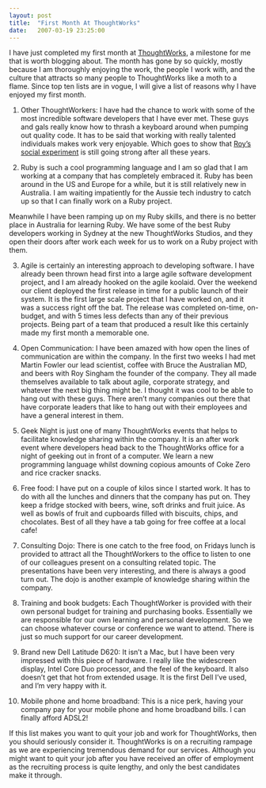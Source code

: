 ```yaml
---
layout: post
title:  "First Month At ThoughtWorks"
date:   2007-03-19 23:25:00
---
```


I have just completed my first month at [ThoughtWorks](http://www.thoughtworks.com/), a milestone for me that is worth blogging about. The month has gone by so quickly, mostly because I am thoroughly enjoying the work, the people I work with, and the culture that attracts so many people to ThoughtWorks like a moth to a flame. Since top ten lists are in vogue, I will give a list of reasons why I have enjoyed my first month.

1. Other ThoughtWorkers: I have had the chance to work with some of the most incredible software developers that I have ever met. These guys and gals really know how to thrash a keyboard around when pumping out quality code. It has to be said that working with really talented individuals makes work very enjoyable. Which goes to show that [Roy’s social experiment](http://www.martinfowler.com/bliki/RoysSocialExperiment.html) is still going strong after all these years.

2. Ruby is such a cool programming language and I am so glad that I am working at a company that has completely embraced it. Ruby has been around in the US and Europe for a while, but it is still relatively new in Australia. I am waiting impatiently for the Aussie tech industry to catch up so that I can finally work on a Ruby project.

Meanwhile I have been ramping up on my Ruby skills, and there is no better place in Australia for learning Ruby. We have some of the best Ruby developers working in Sydney at the new ThoughtWorks Studios, and they open their doors after work each week for us to work on a Ruby project with them.

3. Agile is certainly an interesting approach to developing software. I have already been thrown head first into a large agile software development project, and I am already hooked on the agile koolaid. Over the weekend our client deployed the first release in time for a public launch of their system. It is the first large scale project that I have worked on, and it was a success right off the bat. The release was completed on-time, on-budget, and with 5 times less defects than any of their previous projects. Being part of a team that produced a result like this certainly made my first month a memorable one.

4. Open Communication: I have been amazed with how open the lines of communication are within the company. In the first two weeks I had met Martin Fowler our lead scientist, coffee with Bruce the Australian MD, and beers with Roy Singham the founder of the company. They all made themselves available to talk about agile, corporate strategy, and whatever the next big thing might be. I thought it was cool to be able to hang out with these guys. There aren’t many companies out there that have corporate leaders that like to hang out with their employees and have a general interest in them.

5. Geek Night is just one of many ThoughtWorks events that helps to facilitate knowledge sharing within the company. It is an after work event where developers head back to the ThoughtWorks office for a night of geeking out in front of a computer. We learn a new programming language whilst downing copious amounts of Coke Zero and rice cracker snacks.

6. Free food: I have put on a couple of kilos since I started work. It has to do with all the lunches and dinners that the company has put on. They keep a fridge stocked with beers, wine, soft drinks and fruit juice. As well as bowls of fruit and cupboards filled with biscuits, chips, and chocolates. Best of all they have a tab going for free coffee at a local cafe!

7. Consulting Dojo: There is one catch to the free food, on Fridays lunch is provided to attract all the ThoughtWorkers to the office to listen to one of our colleagues present on a consulting related topic. The presentations have been very interesting, and there is always a good turn out. The dojo is another example of knowledge sharing within the company.

8. Training and book budgets: Each ThoughtWorker is provided with their own personal budget for training and purchasing books. Essentially we are responsible for our own learning and personal development. So we can choose whatever course or conference we want to attend. There is just so much support for our career development.

9. Brand new Dell Latitude D620: It isn’t a Mac, but I have been very impressed with this piece of hardware. I really like the widescreen display, Intel Core Duo processor, and the feel of the keyboard. It also doesn’t get that hot from extended usage. It is the first Dell I’ve used, and I’m very happy with it.

10. Mobile phone and home broadband: This is a nice perk, having your company pay for your mobile phone and home broadband bills. I can finally afford ADSL2!

If this list makes you want to quit your job and work for ThoughtWorks, then you should seriously consider it. ThoughtWorks is on a recruiting rampage as we are experiencing tremendous demand for our services. Although you might want to quit your job after you have received an offer of employment as the recruiting process is quite lengthy, and only the best candidates make it through.
